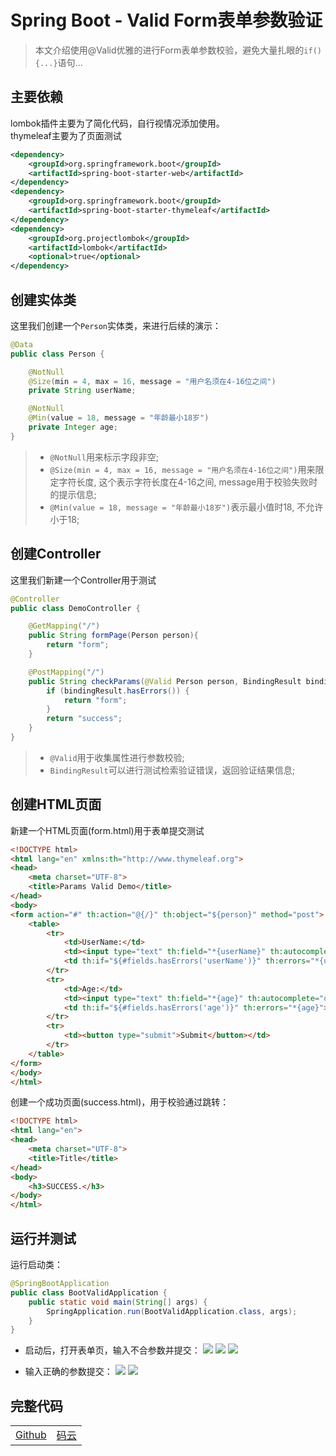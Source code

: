 # Spring Boot - Valid Form表单参数验证

>本文介绍使用@Valid优雅的进行Form表单参数校验，避免大量扎眼的`if(){...}`语句...

## 主要依赖

lombok插件主要为了简化代码，自行视情况添加使用。\
thymeleaf主要为了页面测试
```xml
<dependency>
    <groupId>org.springframework.boot</groupId>
    <artifactId>spring-boot-starter-web</artifactId>
</dependency>
<dependency>
    <groupId>org.springframework.boot</groupId>
    <artifactId>spring-boot-starter-thymeleaf</artifactId>
</dependency>
<dependency>
    <groupId>org.projectlombok</groupId>
    <artifactId>lombok</artifactId>
    <optional>true</optional>
</dependency>
```

## 创建实体类

这里我们创建一个`Person`实体类，来进行后续的演示：

```java
@Data
public class Person {

    @NotNull
    @Size(min = 4, max = 16, message = "用户名须在4-16位之间")
    private String userName;

    @NotNull
    @Min(value = 18, message = "年龄最小18岁")
    private Integer age;
}
```

>- `@NotNull`用来标示字段非空;
>- `@Size(min = 4, max = 16, message = "用户名须在4-16位之间")`用来限定字符长度, 这个表示字符长度在4-16之间, message用于校验失败时的提示信息;
>- `@Min(value = 18, message = "年龄最小18岁")`表示最小值时18, 不允许小于18;

## 创建Controller

这里我们新建一个Controller用于测试

```java
@Controller
public class DemoController {

    @GetMapping("/")
    public String formPage(Person person){
        return "form";
    }

    @PostMapping("/")
    public String checkParams(@Valid Person person, BindingResult bindingResult) {
        if (bindingResult.hasErrors()) {
            return "form";
        }
        return "success";
    }
}
```
>- `@Valid`用于收集属性进行参数校验;
>- `BindingResult`可以进行测试检索验证错误，返回验证结果信息;

## 创建HTML页面

新建一个HTML页面(form.html)用于表单提交测试

```html
<!DOCTYPE html>
<html lang="en" xmlns:th="http://www.thymeleaf.org">
<head>
    <meta charset="UTF-8">
    <title>Params Valid Demo</title>
</head>
<body>
<form action="#" th:action="@{/}" th:object="${person}" method="post">
    <table>
        <tr>
            <td>UserName:</td>
            <td><input type="text" th:field="*{userName}" th:autocomplete="off"/></td>
            <td th:if="${#fields.hasErrors('userName')}" th:errors="*{userName}">UserName Error</td>
        </tr>
        <tr>
            <td>Age:</td>
            <td><input type="text" th:field="*{age}" th:autocomplete="off"/></td>
            <td th:if="${#fields.hasErrors('age')}" th:errors="*{age}">Age Error</td>
        </tr>
        <tr>
            <td><button type="submit">Submit</button></td>
        </tr>
    </table>
</form>
</body>
</html>
```

创建一个成功页面(success.html)，用于校验通过跳转：

```html
<!DOCTYPE html>
<html lang="en">
<head>
    <meta charset="UTF-8">
    <title>Title</title>
</head>
<body>
    <h3>SUCCESS.</h3>
</body>
</html>
```

## 运行并测试

运行启动类：

```java
@SpringBootApplication
public class BootValidApplication {
    public static void main(String[] args) {
        SpringApplication.run(BootValidApplication.class, args);
    }
}
```

- 启动后，打开表单页，输入不合参数并提交：
![](https://pic.downk.cc/item/5e9dc1fac2a9a83be5d32106.jpg)
![](https://pic.downk.cc/item/5e9dc081c2a9a83be5d20482.jpg)
![](https://pic.downk.cc/item/5e9dc04cc2a9a83be5d1c64d.png)

- 输入正确的参数提交：
![](https://pic.downk.cc/item/5e9dbf69c2a9a83be5d0b510.jpg)
![](https://pic.downk.cc/item/5e9dbf92c2a9a83be5d0e626.jpg)

## 完整代码

|||
|---|---|
|[Github](https://github.com/xudc0521/spring-boot-v2/tree/master/spring-boot-v2-param-valid)|[码云](https://gitee.com/xudc/spring-boot-v2/tree/master/spring-boot-v2-param-valid)|